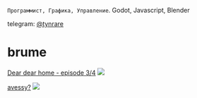 `Программист, Графика, Управление`. Godot, Javascript, Blender

telegram: [@tynrare](https://t.me/tynrare)

# brume
[Dear dear home - episode 3/4](https://globalgamejam.org/2019/games/dear-dear-home-episode-34)
![](https://ggj.s3.amazonaws.com/styles/game_content__wide/games/screenshots/2019-01-27-160245_1217x750_scrot.png?itok=UUo9hlGf&timestamp=1548599010)

[avessy?](https://avessy.tynrare.net)
![](https://i.imgur.com/eEovHrN.png)
